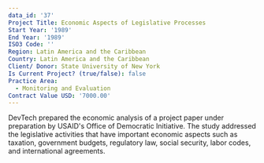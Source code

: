 ```yaml
---
data_id: '37'
Project Title: Economic Aspects of Legislative Processes
Start Year: '1989'
End Year: '1989'
ISO3 Code: ''
Region: Latin America and the Caribbean
Country: Latin America and the Caribbean
Client/ Donor: State University of New York
Is Current Project? (true/false): false
Practice Area:
  - Monitoring and Evaluation
Contract Value USD: '7000.00'
---
```

DevTech prepared the economic analysis of a project paper under preparation by USAID's Office of Democratic Initiative. The study addressed the legislative activities that have important economic aspects such as taxation, government budgets, regulatory law, social security, labor codes, and international agreements.